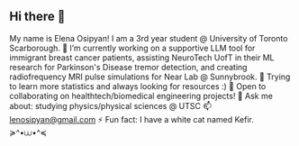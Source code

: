 ## Hi there 👋
My name is Elena Osipyan! I am a 3rd year student @ University of Toronto Scarborough.
🔭 I’m currently working on a supportive LLM tool for immigrant breast cancer patients, assisting NeuroTech UofT in their ML research for Parkinson's Disease tremor detection, and creating radiofrequency MRI pulse simulations for Near Lab @ Sunnybrook.
🌱 Trying to learn more statistics and always looking for resources :) 
👯 Open to collaborating on healthtech/biomedical engineering projects!
💬 Ask me about: studying physics/physical sciences @ UTSC
📫 lenosipyan@gmail.com
⚡ Fun fact: I have a white cat named Kefir. ≽^•⩊•^≼  
